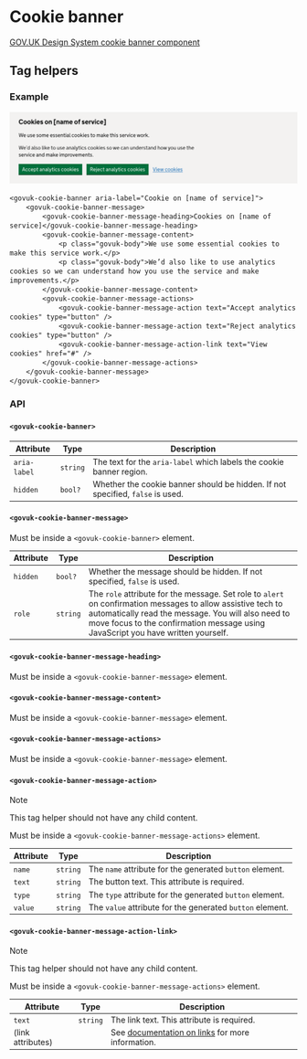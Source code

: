 <!-- Generated from src/GovUk.Frontend.AspNetCore.Docs/Templates/components/cookie-banner.liquid -->
# Cookie banner

[GOV.UK Design System cookie banner component](https://design-system.service.gov.uk/components/cookie-banner/)


## Tag helpers

### Example
<img alt="Cookie banner example" src="../images/cookie-banner-example.png" />

```razor
<govuk-cookie-banner aria-label="Cookie on [name of service]">
    <govuk-cookie-banner-message>
        <govuk-cookie-banner-message-heading>Cookies on [name of service]</govuk-cookie-banner-message-heading>
        <govuk-cookie-banner-message-content>
            <p class="govuk-body">We use some essential cookies to make this service work.</p>
            <p class="govuk-body">We’d also like to use analytics cookies so we can understand how you use the service and make improvements.</p>
        </govuk-cookie-banner-message-content>
        <govuk-cookie-banner-message-actions>
            <govuk-cookie-banner-message-action text="Accept analytics cookies" type="button" />
            <govuk-cookie-banner-message-action text="Reject analytics cookies" type="button" />
            <govuk-cookie-banner-message-action-link text="View cookies" href="#" />
        </govuk-cookie-banner-message-actions>
    </govuk-cookie-banner-message>
</govuk-cookie-banner>
```


### API

#### `<govuk-cookie-banner>`

| Attribute | Type | Description |
| --- | --- | --- |
| `aria-label` | `string` | The text for the `aria-label` which labels the cookie banner region. |
| `hidden` | `bool?` | Whether the cookie banner should be hidden. If not specified, `false` is used. |


#### `<govuk-cookie-banner-message>`

Must be inside a `<govuk-cookie-banner>` element.

| Attribute | Type | Description |
| --- | --- | --- |
| `hidden` | `bool?` | Whether the message should be hidden. If not specified, `false` is used. |
| `role` | `string` | The `role` attribute for the message. Set role to `alert` on confirmation messages to allow assistive tech to automatically read the message. You will also need to move focus to the confirmation message using JavaScript you have written yourself. |


#### `<govuk-cookie-banner-message-heading>`

Must be inside a `<govuk-cookie-banner-message>` element.


#### `<govuk-cookie-banner-message-content>`

Must be inside a `<govuk-cookie-banner-message>` element.


#### `<govuk-cookie-banner-message-actions>`

Must be inside a `<govuk-cookie-banner-message>` element.


#### `<govuk-cookie-banner-message-action>`

> [!NOTE]
> This tag helper should not have any child content.

Must be inside a `<govuk-cookie-banner-message-actions>` element.

| Attribute | Type | Description |
| --- | --- | --- |
| `name` | `string` | The `name` attribute for the generated `button` element. |
| `text` | `string` | The button text. This attribute is required. |
| `type` | `string` | The `type` attribute for the generated `button` element. |
| `value` | `string` | The `value` attribute for the generated `button` element. |


#### `<govuk-cookie-banner-message-action-link>`

> [!NOTE]
> This tag helper should not have any child content.

Must be inside a `<govuk-cookie-banner-message-actions>` element.

| Attribute | Type | Description |
| --- | --- | --- |
| `text` | `string` | The link text. This attribute is required. |
| (link attributes) |  | See [documentation on links](../links.md) for more information. |

